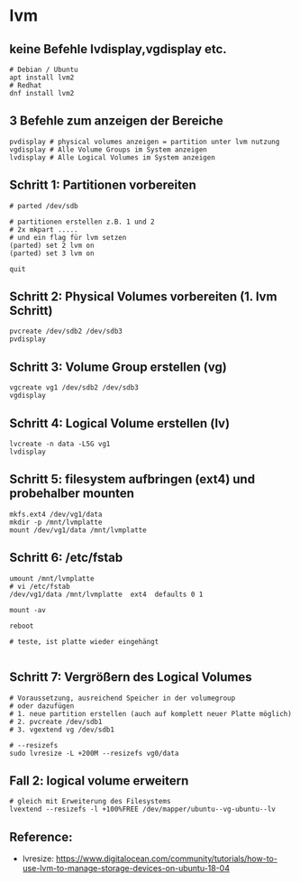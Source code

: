 # lvm 

## keine Befehle lvdisplay,vgdisplay etc.

```
# Debian / Ubuntu 
apt install lvm2
# Redhat 
dnf install lvm2 
```

## 3 Befehle zum anzeigen der Bereiche 

```
pvdisplay # physical volumes anzeigen = partition unter lvm nutzung
vgdisplay # Alle Volume Groups im System anzeigen
lvdisplay # Alle Logical Volumes im System anzeigen
```

## Schritt 1: Partitionen vorbereiten 

```
# parted /dev/sdb

# partitionen erstellen z.B. 1 und 2 
# 2x mkpart .....
# und ein flag für lvm setzen
(parted) set 2 lvm on
(parted) set 3 lvm on 

quit 
```

## Schritt 2: Physical Volumes vorbereiten (1. lvm Schritt) 

```
pvcreate /dev/sdb2 /dev/sdb3
pvdisplay 
```

## Schritt 3: Volume Group erstellen (vg) 

```
vgcreate vg1 /dev/sdb2 /dev/sdb3
vgdisplay
```

## Schritt 4: Logical Volume erstellen (lv) 

```
lvcreate -n data -L5G vg1
lvdisplay
```

## Schritt 5: filesystem aufbringen (ext4) und probehalber mounten 

```
mkfs.ext4 /dev/vg1/data
mkdir -p /mnt/lvmplatte
mount /dev/vg1/data /mnt/lvmplatte
```

## Schritt 6: /etc/fstab 

```
umount /mnt/lvmplatte
# vi /etc/fstab 
/dev/vg1/data /mnt/lvmplatte  ext4  defaults 0 1 

mount -av

reboot 

# teste, ist platte wieder eingehängt


```

## Schritt 7: Vergrößern des Logical Volumes 

```
# Voraussetzung, ausreichend Speicher in der volumegroup 
# oder dazufügen
# 1. neue partition erstellen (auch auf komplett neuer Platte möglich) 
# 2. pvcreate /dev/sdb1 
# 3. vgextend vg /dev/sdb1 

# --resizefs
sudo lvresize -L +200M --resizefs vg0/data

```

## Fall 2: logical volume erweitern 

```
# gleich mit Erweiterung des Filesystems 
lvextend --resizefs -l +100%FREE /dev/mapper/ubuntu--vg-ubuntu--lv

```


## Reference:

   
  * lvresize: https://www.digitalocean.com/community/tutorials/how-to-use-lvm-to-manage-storage-devices-on-ubuntu-18-04
